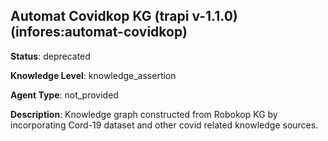 [//]: # (DO NOT MANUALLY EDIT THIS FILE. IT IS GENERATED FROM A TEMPLATE.)

## Automat Covidkop KG (trapi v-1.1.0) (infores:automat-covidkop)

**Status**: deprecated
  
**Knowledge Level**: knowledge_assertion
  
**Agent Type**: not_provided

**Description**: Knowledge graph constructed from Robokop KG by incorporating Cord-19 dataset and other covid related knowledge sources.



